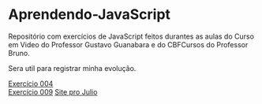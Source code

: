 # Aprendendo-JavaScript

 

Repositório com exercícios de JavaScript feitos durantes as aulas do Curso em Video do Professor Gustavo Guanabara e do CBFCursos do Professor Bruno.

Sera util para registrar minha evolução.


<a href="https://marina-barbosa.github.io/Aprendendo-html-css-JavaScript/ex000/ex004/index.html">Exercício 004</a>
<br>
<a href="https://marina-barbosa.github.io/Aprendendo-html-css-JavaScript/ex009/ex009.html">Exercício 009</a>
<a href="https://marina-barbosa.github.io/Aprendendo-html-css-JavaScript/ex010/julio.html">Site pro Julio</a>





